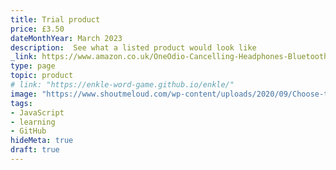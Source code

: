 ```yaml
---
title: Trial product
price: £3.50
dateMonthYear: March 2023
description:  See what a listed product would look like
_link: https://www.amazon.co.uk/OneOdio-Cancelling-Headphones-Bluetooth-Transparency-Black/dp/B0B7RZY38W?ref_=Oct_d_odotd_d_3_6a6533c4&pd_rd_w=Rs0tx&content-id=amzn1.sym.e5dd5dff-50d2-4d99-beff-f31c381ed1e7&pf_rd_p=e5dd5dff-50d2-4d99-beff-f31c381ed1e7&pf_rd_r=9YA4CF2EYN83YZSAW64A&pd_rd_wg=VtmLK&pd_rd_r=43a10866-70f9-45e0-93f1-6f7302063bfe
type: page
topic: product
# link: "https://enkle-word-game.github.io/enkle/"
image: "https://www.shoutmeloud.com/wp-content/uploads/2020/09/Choose-the-Best-Affiliate-Products.jpg"
tags:
- JavaScript
- learning
- GitHub
hideMeta: true
draft: true
---
```


